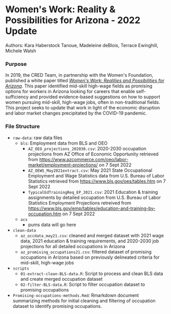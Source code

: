 # Women's Work: Reality & Possibilities for Arizona - 2022 Update

Authors: Kara Haberstock Tanoue, Madeleine deBlois, Terrace Ewinghill, Michele Walsh

### Purpose

In 2019, the CRED Team, in partnership with the Women's Foundation, published a white paper titled [*Women's Work: Realities and Possibilities for Arizona*](https://womengiving.org/wp-content/uploads/2022/01/WFSA-2019-research_Womens-Work.pdf). This paper identified mid-skill high-wage fields as promising options for workers in Arizona looking for careers that enable self-sufficiency and provided evidence-based suggestions on how to support women pursuing mid-skill, high-wage jobs, often in non-traditional fields. This project seeks to update that work in light of the economic disruption and labor market changes precipitated by the COVID-19 pandemic.

### File Structure

-   `raw-data`: raw data files
    -   `bls`: Employment data from BLS and OEO
        -   `AZ_OEO_projections_202030.csv`: 2020-2030 occupation projections from AZ Office of Economic Opportunity retrieved from <https://www.azcommerce.com/oeo/labor-market/employment-projections/> on 7 Sept 2022
        -   `AZ_OEWS_May2021extract.csv`: May 2021 State Occupational Employment and Wage Statistics data from U.S. Bureau of Labor Statistics retrieved from <https://www.bls.gov/oes/tables.htm> on 7 Sept 2022
        -   `TypicalEdTrainingReq_EP_2021.csv`: 2021 Education & training assignments by detailed occupation from U.S. Bureau of Labor Statistics Employment Projections retreived from <https://www.bls.gov/emp/tables/education-and-training-by-occupation.htm> on 7 Sept 2022
    -   `acs`
        -   pums data will go here
-   `clean-data`
    -   `az_occdata_may21.csv`: cleaned and merged dataset with 2021 wage data, 2021 education & training requirements, and 2020-2030 job projections for all detailed occupations in Arizona
    -   `az_promising_occupations21.csv`: filtered dataset of promising occupations in Arizona based on previously delineated criteria for mid-skill, high-wage jobs
-   `scripts`
    -   `01-extract-clean-BLS-data.R`: Script to process and clean BLS data and create merged occupation dataset
    -   `02-filter-BLS-data.R`: Script to filter occupation dataset to promising occupations
-   `Promising-occupations-methods.Rmd`: Rmarkdown document summarizing methods for initial cleaning and filtering of occupation dataset to identify promising occupations.
